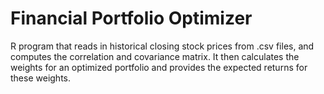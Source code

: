 # Financial Portfolio Optimizer

R program that reads in historical closing stock prices from .csv files, and computes the correlation and covariance matrix. It then calculates the weights for an optimized portfolio and provides the expected returns for these weights.  

